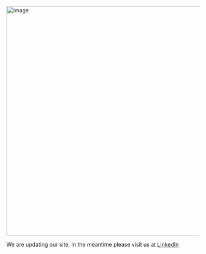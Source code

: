 <img width="600" alt="image" src="/assets/4124185/e51994ee-0e87-426d-be40-74ecb4ccee9d">

We are updating our site. 
In the meantime please visit us at [LinkedIn](https://www.linkedin.com/company/primacy-sweden/)





